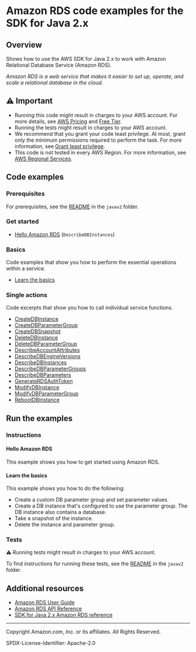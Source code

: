 # Amazon RDS code examples for the SDK for Java 2.x

## Overview

Shows how to use the AWS SDK for Java 2.x to work with Amazon Relational Database Service (Amazon RDS).

<!--custom.overview.start-->
<!--custom.overview.end-->

_Amazon RDS is a web service that makes it easier to set up, operate, and scale a relational database in the cloud._

## ⚠ Important

* Running this code might result in charges to your AWS account. For more details, see [AWS Pricing](https://aws.amazon.com/pricing/) and [Free Tier](https://aws.amazon.com/free/).
* Running the tests might result in charges to your AWS account.
* We recommend that you grant your code least privilege. At most, grant only the minimum permissions required to perform the task. For more information, see [Grant least privilege](https://docs.aws.amazon.com/IAM/latest/UserGuide/best-practices.html#grant-least-privilege).
* This code is not tested in every AWS Region. For more information, see [AWS Regional Services](https://aws.amazon.com/about-aws/global-infrastructure/regional-product-services).

<!--custom.important.start-->
<!--custom.important.end-->

## Code examples

### Prerequisites

For prerequisites, see the [README](../../README.md#Prerequisites) in the `javav2` folder.


<!--custom.prerequisites.start-->
<!--custom.prerequisites.end-->

### Get started

- [Hello Amazon RDS](src/main/java/com/example/rds/DescribeDBInstances.java#L6) (`DescribeDBInstances`)


### Basics

Code examples that show you how to perform the essential operations within a service.

- [Learn the basics](src/main/java/com/example/rds/RDSScenario.java)


### Single actions

Code excerpts that show you how to call individual service functions.

- [CreateDBInstance](src/main/java/com/example/rds/CreateDBInstance.java#L6)
- [CreateDBParameterGroup](src/main/java/com/example/rds/RDSScenario.java#L554)
- [CreateDBSnapshot](src/main/java/com/example/rds/RDSScenario.java#L328)
- [DeleteDBInstance](src/main/java/com/example/rds/DeleteDBInstance.java#L6)
- [DeleteDBParameterGroup](src/main/java/com/example/rds/RDSScenario.java#L224)
- [DescribeAccountAttributes](src/main/java/com/example/rds/DescribeAccountAttributes.java#L6)
- [DescribeDBEngineVersions](src/main/java/com/example/rds/RDSScenario.java#L573)
- [DescribeDBInstances](src/main/java/com/example/rds/DescribeDBInstances.java#L6)
- [DescribeDBParameterGroups](src/main/java/com/example/rds/RDSScenario.java#L532)
- [DescribeDBParameters](src/main/java/com/example/rds/RDSScenario.java#L492)
- [GenerateRDSAuthToken](src/main/java/com/example/rds/GenerateRDSAuthToken.java#L15)
- [ModifyDBInstance](src/main/java/com/example/rds/ModifyDBInstance.java#L6)
- [ModifyDBParameterGroup](src/main/java/com/example/rds/RDSScenario.java#L465)
- [RebootDBInstance](src/main/java/com/example/rds/RebootDBInstance.java#L6)


<!--custom.examples.start-->
<!--custom.examples.end-->

## Run the examples

### Instructions


<!--custom.instructions.start-->
<!--custom.instructions.end-->

#### Hello Amazon RDS

This example shows you how to get started using Amazon RDS.


#### Learn the basics

This example shows you how to do the following:

- Create a custom DB parameter group and set parameter values.
- Create a DB instance that's configured to use the parameter group. The DB instance also contains a database.
- Take a snapshot of the instance.
- Delete the instance and parameter group.

<!--custom.basic_prereqs.rds_Scenario_GetStartedInstances.start-->
<!--custom.basic_prereqs.rds_Scenario_GetStartedInstances.end-->


<!--custom.basics.rds_Scenario_GetStartedInstances.start-->
<!--custom.basics.rds_Scenario_GetStartedInstances.end-->


### Tests

⚠ Running tests might result in charges to your AWS account.


To find instructions for running these tests, see the [README](../../README.md#Tests)
in the `javav2` folder.



<!--custom.tests.start-->
<!--custom.tests.end-->

## Additional resources

- [Amazon RDS User Guide](https://docs.aws.amazon.com/AmazonRDS/latest/UserGuide/Welcome.html)
- [Amazon RDS API Reference](https://docs.aws.amazon.com/AmazonRDS/latest/APIReference/Welcome.html)
- [SDK for Java 2.x Amazon RDS reference](https://sdk.amazonaws.com/java/api/latest/software/amazon/awssdk/services/rds/package-summary.html)

<!--custom.resources.start-->
<!--custom.resources.end-->

---

Copyright Amazon.com, Inc. or its affiliates. All Rights Reserved.

SPDX-License-Identifier: Apache-2.0